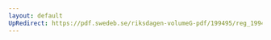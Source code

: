 ```yaml
---
layout: default
UpRedirect: https://pdf.swedeb.se/riksdagen-volumeG-pdf/199495/reg_199495/reg_199495_0167.pdf
---
```


